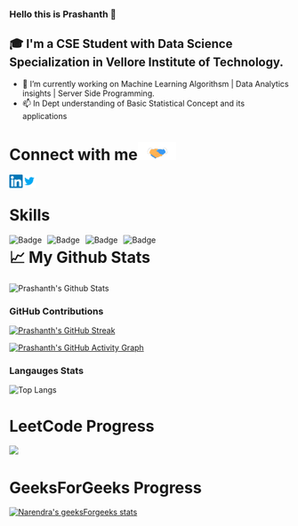### Hello this is Prashanth 👋

## 🎓 I'm a CSE Student with Data Science Specialization in Vellore Institute of Technology.

- 🔭 I’m currently working on Machine Learning Algorithsm | Data Analytics insights | Server Side Programming.
- 📫 In Dept understanding of Basic Statistical Concept and its applications


<!--
**PrashanthSingaravelan/PrashanthSingaravelan** is a ✨ _special_ ✨ repository because its `README.md` (this file) appears on your GitHub profile.

Here are some ideas to get you started:

- 🔭 I’m currently working on ...
- 🌱 I’m currently learning ...
- 👯 I’m looking to collaborate on ...
- 🤔 I’m looking for help with ...
- 💬 Ask me about ...
- 📫 How to reach me: ...
- 😄 Pronouns: ...
- ⚡ Fun fact: ...
-->

# Connect with me<img src="https://raw.githubusercontent.com/PrashanthSingaravelan/PrashanthSingaravelan/main/Handshake.gif" height="32px" >

<a href="https://www.linkedin.com/in/prashanth-singaravelan-a17194195/"><img align="left"  width="24px" src="https://github.com/PrashanthSingaravelan/PrashanthSingaravelan/blob/main/Linkedin.svg"/></a> &nbsp;&nbsp; <a href="https://twitter.com/prash_singar900/"><img align="left"  width="24px" src="https://github.com/PrashanthSingaravelan/PrashanthSingaravelan/blob/main/Twitter.svg"/></a> &nbsp;&nbsp;

# Skills

<img alt="Badge" style="float: left; margin-right: 10px;" src="https://img.shields.io/badge/python%20-%2314354C.svg?&style=for-the-badge&logo=python&logoColor=white"/> <img alt="Badge" style="float: left; margin-right: 10px;"  src="https://img.shields.io/badge/html5%20-%23E34F26.svg?&style=for-the-badge&logo=html5&logoColor=white"/>  <img alt="Badge" style="float: left; margin-right: 10px;"  src="https://img.shields.io/badge/css3%20-%231572B6.svg?&style=for-the-badge&logo=css3&logoColor=white"/> <img alt="Badge" style="float: left; margin-right: 10px;" src="https://camo.githubusercontent.com/b38bbb1cba49a754ade66ca1ca45541ed07ab31a3b01166157f513b44fb35f70/68747470733a2f2f696d672e736869656c64732e696f2f62616467652f4d6f6e676f44422d2532333465613934622e7376673f267374796c653d666f722d7468652d6261646765266c6f676f3d6d6f6e676f6462266c6f676f436f6c6f723d7768697465"/> 

# 📈 My Github Stats

![Prashanth's Github Stats](https://github-readme-stats.vercel.app/api?username=PrashanthSingaravelan&custom_title=PrashanthSingaravelan%27s%20GitHub%20Stats%20&show_icons=true&theme=ayu-mirage)

### GitHub Contributions

[![Prashanth's GitHub Streak](https://github-readme-streak-stats.herokuapp.com?user=PrashanthSingaravelan&theme=nightowl&hide_border=true)](https://git.io/streak-stats)

[![Prashanth's GitHub Activity Graph](https://activity-graph.herokuapp.com/graph?username=PrashanthSingaravelan&theme=xcode)](https://github.com/PrashanthSingaravelan)

### Langauges Stats

![Top Langs](https://github-readme-stats.vercel.app/api/top-langs/?username=PrashanthSingaravelan&layout=compact&theme=radical&langs_count=8)

# LeetCode Progress
![](https://leetcard.jacoblin.cool/PrashanthSingaravelan?ext=activity&theme=dark)

# GeeksForGeeks Progress
[![Narendra's geeksForgeeks stats](https://geeks-for-geeks-stats-api-napiyo.vercel.app/?userName=prashanthsingar)](https://auth.geeksforgeeks.org/user/prashanthsingar)

